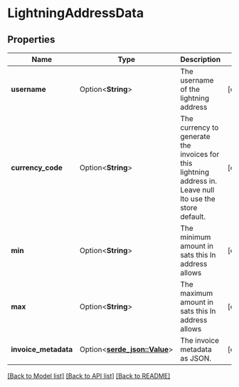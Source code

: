 # LightningAddressData

## Properties

Name | Type | Description | Notes
------------ | ------------- | ------------- | -------------
**username** | Option<**String**> | The username of the lightning address | [optional]
**currency_code** | Option<**String**> | The currency to generate the invoices for this lightning address in. Leave null lto use the store default. | [optional]
**min** | Option<**String**> | The minimum amount in sats this ln address allows | [optional]
**max** | Option<**String**> | The maximum amount in sats this ln address allows | [optional]
**invoice_metadata** | Option<[**serde_json::Value**](.md)> | The invoice metadata as JSON. | [optional]

[[Back to Model list]](../README.md#documentation-for-models) [[Back to API list]](../README.md#documentation-for-api-endpoints) [[Back to README]](../README.md)


